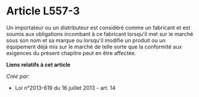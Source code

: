 # Article L557-3

Un importateur ou un distributeur est considéré comme un fabricant et est soumis aux obligations incombant à ce fabricant
lorsqu'il met sur le marché sous son nom et sa marque ou lorsqu'il modifie un produit ou un équipement déjà mis sur le marché
de telle sorte que la conformité aux exigences du présent chapitre peut en être affectée.

**Liens relatifs à cet article**

_Créé par_:

  - Loi n°2013-619 du 16 juillet 2013 - art. 14
